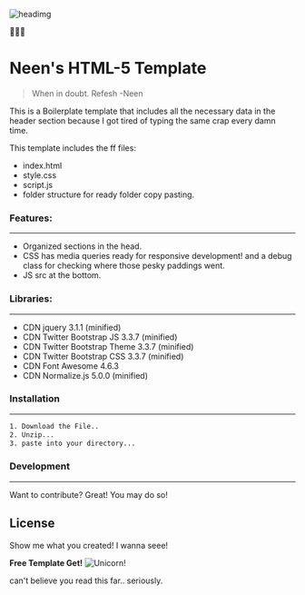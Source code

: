 ![headimg](http://i.imgur.com/3Dvk1Ap.png)

:sparkling_heart::sparkling_heart::sparkling_heart:
# Neen's HTML-5 Template

> When in doubt. Refesh
-Neen

This is a Boilerplate template that includes all the necessary data in the header section because I got tired of typing the same crap  every damn time.

This template includes the ff files:

  - index.html
  - style.css
  - script.js
  - folder structure for ready folder copy pasting.

### Features:
----
 - Organized sections in the head. 
 - CSS has media queries ready for responsive development!  and a debug class for checking where those pesky paddings went. 
 - JS src at the bottom. 

### Libraries:
----
- CDN jquery 3.1.1 (minified)
- CDN Twitter Bootstrap JS 3.3.7 (minified)
- CDN Twitter Bootstrap Theme 3.3.7 (minified)
- CDN Twitter Bootstrap CSS 3.3.7 (minified)
- CDN Font Awesome 4.6.3
- CDN Normalize.js 5.0.0 (minified)

### Installation
----
```sh
1. Download the File..
2. Unzip...
3. paste into your directory...
```
### Development
----
Want to contribute? Great! You may do so!

License
----
Show me what you created! I wanna seee!


**Free Template Get!**
![Unicorn!](https://s-media-cache-ak0.pinimg.com/originals/dc/02/b2/dc02b274f7b9d2f55bb7dcb32c887042.png)

can't believe you read this far.. seriously.
